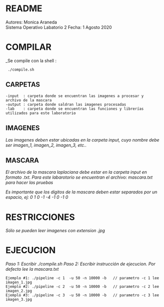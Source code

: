 # README
 
Autores: Monica Araneda  
Sistema Operativo
Labatorio 2
Fecha: 1 Agosto 2020

# COMPILAR
 
_Se compile con la shell :  

```
 ./compile.sh
``` 

## CARPETAS


```
-input	: carpeta donde se encuentran las imagenes a procesar y archivo de la mascara
-output	: carpeta donde saldran las imagenes procesadas
-lab	: carpeta donde se encuentran las funciones y librerías utilizados para este laboratorio
``` 
 



## IMAGENES
 
_Las imagenes deben estar ubicadas en la carpeta input, cuyo nombre debe ser imagen_1, imagen_2, imagen_3, etc.._


## MASCARA
 
_El archivo de la mascara laplaciana debe estar en la carpeta input en formato .txt. Para este labarotorio se encuentran el archivo: mascara.txt para hacer las pruebas_

_Es importante que los digitos de la mascara deben estar separados por un espacio, ej: 0 1 0 -1 -4 -1 0 -1 0_


# RESTRICCIONES
 
_Sólo se pueden leer imagenes con extension .jpg_


# EJECUCION
 
_Paso 1:  Escribir ./compile.sh_
_Paso 2:  Escribir instrucción de ejecucion. Por defecto lee la mascara.txt_

```
Ejemplo #1: ./pipeline -c 1  -u 50 -n 10000 -b   // parametro -c 1 lee imagen_1.jpg
Ejemplo #2: ./pipeline -c 2  -u 50 -n 10000 -b   // parametro -c 2 lee imagen_2.jpg
Ejemplo #3: ./pipeline -c 3  -u 50 -n 10000 -b   // parametro -c 3 lee imagen_3.jpg

``` 




